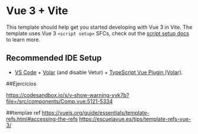 # Vue 3 + Vite

This template should help get you started developing with Vue 3 in Vite. The template uses Vue 3 `<script setup>` SFCs, check out the [script setup docs](https://v3.vuejs.org/api/sfc-script-setup.html#sfc-script-setup) to learn more.

## Recommended IDE Setup

- [VS Code](https://code.visualstudio.com/) + [Volar](https://marketplace.visualstudio.com/items?itemName=Vue.volar) (and disable Vetur) + [TypeScript Vue Plugin (Volar)](https://marketplace.visualstudio.com/items?itemName=Vue.vscode-typescript-vue-plugin).

##Ejercicios 

https://codesandbox.io/s/v-show-warning-yvk7b?file=/src/components/Comp.vue:5121-5334


##templae ref
https://vuejs.org/guide/essentials/template-refs.html#accessing-the-refs
https://escuelavue.es/tips/template-refs-vue-3/
